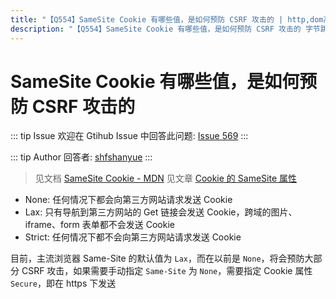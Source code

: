 ```yaml
---
title: "【Q554】SameSite Cookie 有哪些值，是如何预防 CSRF 攻击的 | http,dom高频面试题"
description: "【Q554】SameSite Cookie 有哪些值，是如何预防 CSRF 攻击的 字节跳动面试题、阿里腾讯面试题、美团小米面试题。"
---
```


# SameSite Cookie 有哪些值，是如何预防 CSRF 攻击的

::: tip Issue
欢迎在 Gtihub Issue 中回答此问题: [Issue 569](https://github.com/shfshanyue/Daily-Question/issues/569)
:::

::: tip Author
回答者: [shfshanyue](https://github.com/shfshanyue)
:::

> 见文档 [SameSite Cookie - MDN](https://developer.mozilla.org/en-US/docs/Web/HTTP/Headers/Set-Cookie/SameSite)
> 见文章 [Cookie 的 SameSite 属性](http://www.ruanyifeng.com/blog/2019/09/cookie-samesite.html)

- None: 任何情况下都会向第三方网站请求发送 Cookie
- Lax: 只有导航到第三方网站的 Get 链接会发送 Cookie，跨域的图片、iframe、form 表单都不会发送 Cookie
- Strict: 任何情况下都不会向第三方网站请求发送 Cookie

目前，主流浏览器 Same-Site 的默认值为 `Lax`，而在以前是 `None`，将会预防大部分 CSRF 攻击，如果需要手动指定 `Same-Site` 为 `None`，需要指定 Cookie 属性 `Secure`，即在 https 下发送
